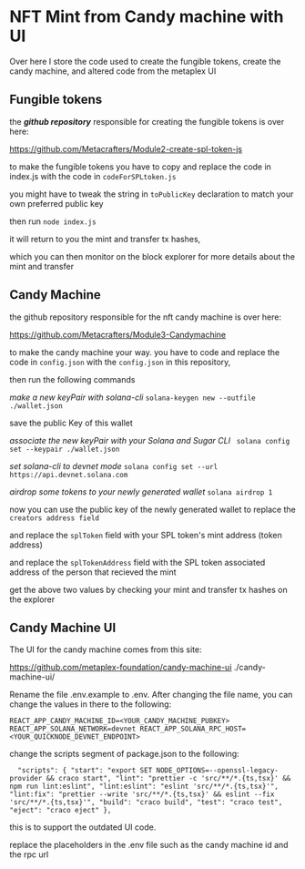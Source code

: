 # NFT Mint from Candy machine with UI

Over here I store the code used to create the fungible tokens, create the candy machine, and altered code from the metaplex UI 

## Fungible tokens

the ***github repository*** responsible for creating the fungible tokens is over here:

https://github.com/Metacrafters/Module2-create-spl-token-js

to make the fungible tokens you have to copy and replace the code in index.js with the code in `codeForSPLtoken.js`

you might have to tweak the string in `toPublicKey` declaration to match your own preferred public key


then run `node index.js` 


 it will return to you the mint and transfer tx hashes,
 
which you can then monitor on the block explorer for more details about the mint and transfer


## Candy Machine

the github repository responsible for the nft candy machine is over here:

https://github.com/Metacrafters/Module3-Candymachine

to make the candy machine your way. you have to code and replace the code in   `config.json` with the `config.json` in this repository,

then run the following commands

*make a new keyPair with solana-cli*
`solana-keygen new --outfile ./wallet.json`

save the public Key of this wallet


*associate the new keyPair with your Solana and Sugar CLI*
` solana config set --keypair ./wallet.json`

*set solana-cli to devnet mode*
`solana config set --url https://api.devnet.solana.com`

*airdrop some tokens to your newly generated wallet*
`solana airdrop 1`

now you can use the public key of the newly generated wallet to replace the `creators address field`

and replace the `splToken` field with your SPL token's mint address (token address)

and replace the `splTokenAddress` field with the SPL token associated address of the person that recieved the mint 

get the above two values by checking your mint and transfer tx hashes on the explorer


## Candy Machine UI

The UI for the candy machine comes from this site:

https://github.com/metaplex-foundation/candy-machine-ui ./candy-machine-ui/

Rename the file .env.example to .env. After changing the file name, you can change the values in there to the following:


`REACT_APP_CANDY_MACHINE_ID=<YOUR_CANDY_MACHINE_PUBKEY>
REACT_APP_SOLANA_NETWORK=devnet
REACT_APP_SOLANA_RPC_HOST=<YOUR_QUICKNODE_DEVNET_ENDPOINT>`


change the scripts segment of package.json to the following:

`  "scripts": {
    "start": "export SET NODE_OPTIONS=--openssl-legacy-provider && craco start",
    "lint": "prettier -c 'src/**/*.{ts,tsx}' && npm run lint:eslint",
    "lint:eslint": "eslint 'src/**/*.{ts,tsx}'",
    "lint:fix": "prettier --write 'src/**/*.{ts,tsx}' && eslint --fix 'src/**/*.{ts,tsx}'",
    "build": "craco build",
    "test": "craco test",
    "eject": "craco eject"
  },`

  this is to support the outdated UI code.

replace the placeholders in the .env file such as the candy machine id and the rpc url
